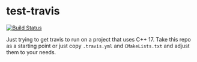 # test-travis

[![Build Status](https://travis-ci.com/pauwell/test-travis.svg?branch=master)](https://travis-ci.com/pauwell/test-travis)

Just trying to get travis to run on a project that uses C++ 17.
Take this repo as a starting point or just copy `.travis.yml` and `CMakeLists.txt` and adjust them to your needs.
